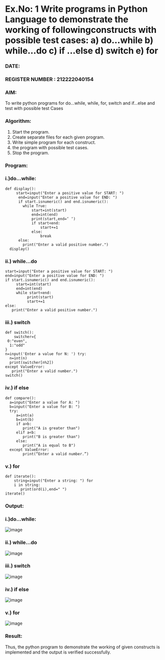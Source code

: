 # Ex.No: 1 Write programs in Python Language to demonstrate the working of followingconstructs with possible test cases: a) do…while b) while…do c) if …else d) switch e) for 

### DATE:                                                                           
### REGISTER NUMBER : 212222040154

### AIM:  
To write python programs for do…while, while, for, switch and if…else and test with possible test 
Cases 

### Algorithm:
1. Start the program.
2. Create separate files for each given program.
3. Write simple program for each construct.
4.  the program with possible test cases.
5. Stop the program.
### Program:

### i.)do…while: 

```
def display():
     start=input("Enter a positive value for START: ")
      end=input("Enter a positive value for END: ")
      if start.isnumeric() and end.isnumeric():
        while True:
            start=int(start)
            end=int(end)
            print(start,end=‘ ‘)
            if start<end:
                start+=1
            else:
                break
      else:
        print("Enter a valid positive number.") 
  display() 
```

### ii.) while…do 

```
start=input("Enter a positive value for START: ") 
end=input("Enter a positive value for END: ")
if start.isnumeric() and end.isnumeric():
     start=int(start)
     end=int(end)
     while start<end:
          print(start)
          start+=1
else:
   print("Enter a valid positive number.")

```

### iii.) switch 

```
def switch():
    switcher={
 0:"even",
  1:"odd"
}
n=input('Enter a value for N: ') try:
  n=int(n)
  print(switcher[n%2])
except ValueError:
   print("Enter a valid number.")
switch() 

```

### iv.) if else

```
def compare():
  a=input("Enter a value for A: ")
  b=input("Enter a value for B: ")
  try:
     a=int(a)
     b=int(b)
     if a>b:
        print("A is greater than")
     elif a<b:
        print("B is greater than")
     else:
        print("A is equal to B")
  except ValueError:
        print(“Enter a valid number.”) 

```

### v.) for

```
def iterate():
    string=input("Enter a string: ") for
    i in string:
       print(ord(i),end=" ")
iterate() 
```





### Output:

### i.)do…while: 
![image](https://github.com/user-attachments/assets/3e2f05cf-21ea-4da6-92bd-50e87b81c080)



### ii.) while…do 
![image](https://github.com/user-attachments/assets/97e5d742-8bb4-48fc-bf90-e4faba76265f)



### iii.) switch 
![image](https://github.com/user-attachments/assets/c10589a1-0ac1-4afd-9d5a-ca00b43e5959)


### iv.) if else
![image](https://github.com/user-attachments/assets/322feb67-b8ab-443b-b343-67c023301877)



### v.) for 
![image](https://github.com/user-attachments/assets/29c5278c-2377-489e-96e3-33542f51da09)






### Result:
Thus, the python program to demonstrate the working of given constructs is implemented and the output is verified successfully.
